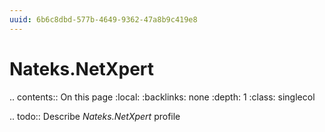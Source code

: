 ```yaml
---
uuid: 6b6c8dbd-577b-4649-9362-47a8b9c419e8
---
```



# Nateks.NetXpert

.. contents:: On this page
    :local:
    :backlinks: none
    :depth: 1
    :class: singlecol

.. todo::
    Describe *Nateks.NetXpert* profile

